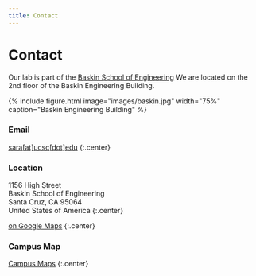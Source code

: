 ```yaml
---
title: Contact
---
```

# <i class="fas fa-envelope"></i>Contact

Our lab is part of the [Baskin School of Engineering](https://www.soe.ucsc.edu/departments/electrical-computer-engineering)
We are located on the 2nd floor of the Baskin Engineering Building.

{%
  include figure.html
  image="images/baskin.jpg"
  width="75%"
  caption="Baskin Engineering Building"
%}

<!-- section break -->
### Email
[sara[at]ucsc[dot]edu](mailto:sara@ucsc.edu)
{:.center}

### Location
1156 High Street  
Baskin School of Engineering  
Santa Cruz, CA 95064  
United States of America
{:.center}

[<i class="fas fa-external-link-alt"></i> on Google Maps](https://goo.gl/maps/6GonaVEM3Uf83qVn7)
{:.center}

### Campus Map
[Campus Maps](https://www.ucsc.edu/visit/maps-directions.html)
{:.center}



